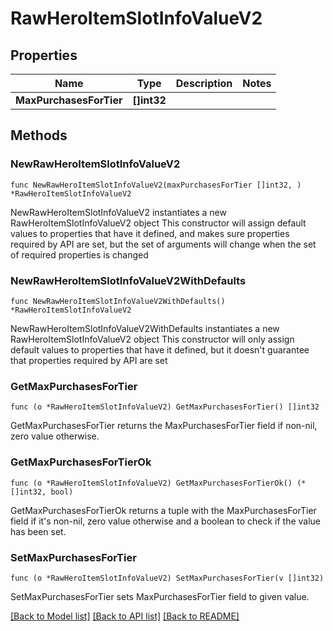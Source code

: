 # RawHeroItemSlotInfoValueV2

## Properties

Name | Type | Description | Notes
------------ | ------------- | ------------- | -------------
**MaxPurchasesForTier** | **[]int32** |  | 

## Methods

### NewRawHeroItemSlotInfoValueV2

`func NewRawHeroItemSlotInfoValueV2(maxPurchasesForTier []int32, ) *RawHeroItemSlotInfoValueV2`

NewRawHeroItemSlotInfoValueV2 instantiates a new RawHeroItemSlotInfoValueV2 object
This constructor will assign default values to properties that have it defined,
and makes sure properties required by API are set, but the set of arguments
will change when the set of required properties is changed

### NewRawHeroItemSlotInfoValueV2WithDefaults

`func NewRawHeroItemSlotInfoValueV2WithDefaults() *RawHeroItemSlotInfoValueV2`

NewRawHeroItemSlotInfoValueV2WithDefaults instantiates a new RawHeroItemSlotInfoValueV2 object
This constructor will only assign default values to properties that have it defined,
but it doesn't guarantee that properties required by API are set

### GetMaxPurchasesForTier

`func (o *RawHeroItemSlotInfoValueV2) GetMaxPurchasesForTier() []int32`

GetMaxPurchasesForTier returns the MaxPurchasesForTier field if non-nil, zero value otherwise.

### GetMaxPurchasesForTierOk

`func (o *RawHeroItemSlotInfoValueV2) GetMaxPurchasesForTierOk() (*[]int32, bool)`

GetMaxPurchasesForTierOk returns a tuple with the MaxPurchasesForTier field if it's non-nil, zero value otherwise
and a boolean to check if the value has been set.

### SetMaxPurchasesForTier

`func (o *RawHeroItemSlotInfoValueV2) SetMaxPurchasesForTier(v []int32)`

SetMaxPurchasesForTier sets MaxPurchasesForTier field to given value.



[[Back to Model list]](../README.md#documentation-for-models) [[Back to API list]](../README.md#documentation-for-api-endpoints) [[Back to README]](../README.md)


